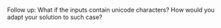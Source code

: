 Follow up:
What if the inputs contain unicode characters? How would you adapt your solution to such case?


